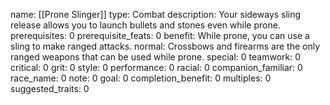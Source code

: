name: [[Prone Slinger]]
type: Combat
description: Your sideways sling release allows you to launch bullets and stones even while prone.
prerequisites: 0
prerequisite_feats: 0
benefit: While prone, you can use a sling to make ranged attacks.
normal: Crossbows and firearms are the only ranged weapons that can be used while prone.
special: 0
teamwork: 0
critical: 0
grit: 0
style: 0
performance: 0
racial: 0
companion_familiar: 0
race_name: 0
note: 0
goal: 0
completion_benefit: 0
multiples: 0
suggested_traits: 0
